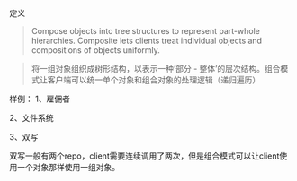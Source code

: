 定义
> Compose objects into tree structures to represent part-whole hierarchies. Composite lets clients treat individual objects and compositions of objects uniformly.

> 将一组对象组织成树形结构，以表示一种‘部分 - 整体’的层次结构。组合模式让客户端可以统一单个对象和组合对象的处理逻辑（递归遍历）


样例：
1、雇佣者

2、文件系统

3、双写

双写一般有两个repo，client需要连续调用了两次，但是组合模式可以让client使用一个对象那样使用一组对象。

